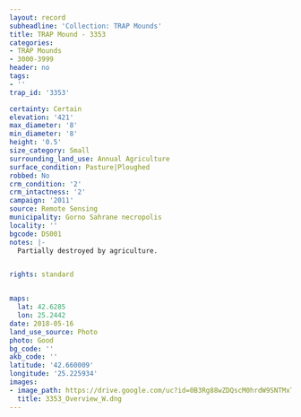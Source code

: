 ```yaml
---
layout: record
subheadline: 'Collection: TRAP Mounds'
title: TRAP Mound - 3353
categories:
- TRAP Mounds
- 3000-3999
header: no
tags:
- ''
trap_id: '3353'

certainty: Certain
elevation: '421'
max_diameter: '8'
min_diameter: '8'
height: '0.5'
size_category: Small
surrounding_land_use: Annual Agriculture
surface_condition: Pasture|Ploughed
robbed: No
crm_condition: '2'
crm_intactness: '2'
campaign: '2011'
source: Remote Sensing
municipality: Gorno Sahrane necropolis
locality: ''
bgcode: DS001
notes: |-
  Partially destroyed by agriculture.


rights: standard


maps:
  lat: 42.6285
  lon: 25.2442
date: 2018-05-16
land_use_source: Photo
photo: Good
bg_code: ''
akb_code: ''
latitude: '42.660009'
longitude: '25.225934'
images:
- image_path: https://drive.google.com/uc?id=0B3Rg88wZDQscM0hrdW9SNTMxTVU
  title: 3353_Overview_W.dng
---
```

